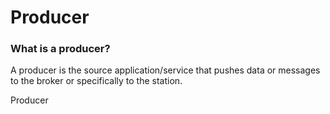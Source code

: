 # Producer

### What is a producer?

A producer is the source application/service that pushes data or messages to the broker or specifically to the station.&#x20;

Producer&#x20;
